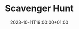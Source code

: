 ---
title: "Scavenger Hunt"
date: 2023-10-11T19:00:00+01:00
end_date: 2023-10-11T23:00:00+01:00
lng: "-1.198280590384333"
lat: "52.940234022715"
---